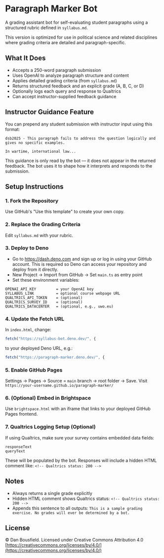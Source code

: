 # Paragraph Marker Bot

A grading assistant bot for self-evaluating student paragraphs using a structured rubric defined in `syllabus.md`.

This version is optimized for use in political science and related disciplines where grading criteria are detailed and paragraph-specific.

## What It Does

* Accepts a 250-word paragraph submission
* Uses OpenAI to analyze paragraph structure and content
* Applies detailed grading criteria (from `syllabus.md`)
* Returns structured feedback and an explicit grade (A, B, C, or D)
* Optionally logs each query and response to Qualtrics
* Can accept instructor-supplied feedback guidance

## Instructor Guidance Feature

You can prepend any student submission with instructor input using this format:

```
dsb2025 - This paragraph fails to address the question logically and gives no specific examples.

In wartime, international law...
```

This guidance is only read by the bot — it does not appear in the returned feedback. The bot uses it to shape how it interprets and responds to the submission.

## Setup Instructions

### 1. Fork the Repository

Use GitHub's "Use this template" to create your own copy.

### 2. Replace the Grading Criteria

Edit `syllabus.md` with your rubric.

### 3. Deploy to Deno

* Go to https://dash.deno.com and sign up or log in using your GitHub account. This is required so Deno can access your repository and deploy from it directly.
* New Project → Import from GitHub → Set `main.ts` as entry point
* Set these environment variables:

```
OPENAI_API_KEY         = your OpenAI key
SYLLABUS_LINK          = optional course webpage URL
QUALTRICS_API_TOKEN    = (optional)
QUALTRICS_SURVEY_ID    = (optional)
QUALTRICS_DATACENTER   = (optional, e.g., uwo.eu)
```

### 4. Update the Fetch URL

In `index.html`, change:

```js
fetch("https://syllabus-bot.deno.dev/", {
```

to your deployed Deno URL, e.g.:

```js
fetch("https://paragraph-marker.deno.dev/", {
```

### 5. Enable GitHub Pages

Settings → Pages → Source = `main` branch → root folder → Save.
Visit `https://your-username.github.io/paragraph-marker/`

### 6. (Optional) Embed in Brightspace

Use `brightspace.html` with an iframe that links to your deployed GitHub Pages frontend.

### 7. Qualtrics Logging Setup (Optional)
If using Qualtrics, make sure your survey contains embedded data fields:

```
responseText
queryText
```

These will be populated by the bot. Responses will include a hidden HTML comment like:
`<!-- Qualtrics status: 200 -->`

## Notes

* Always returns a single grade explicitly
* Hidden HTML comment shows Qualtrics status: `<!-- Qualtrics status: 200 -->`
* Appends this sentence to all outputs: `This is a sample grading exercise. No grades will ever be determined by a bot.`

## License

© Dan Bousfield. Licensed under Creative Commons Attribution 4.0
[https://creativecommons.org/licenses/by/4.0/](https://creativecommons.org/licenses/by/4.0/)
